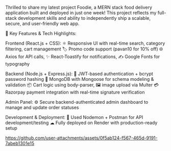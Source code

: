 Thrilled to share my latest project Foodie, a MERN stack food delivery application built and deployed in just one week! This project reflects my full-stack development skills and ability to independently ship a scalable, secure, and user-friendly web app.

🔧 Key Features & Tech Highlights:


Frontend (React.js + CSS):
⚛ Responsive UI with real-time search, category filtering, cart management
🏷 Promo code support (pavan10 for 10% off)
🌐 Axios for API calls, ✨ React-Toastify for notifications, ✍ Google Fonts for typography

Backend (Node.js + Express.js):
🔐 JWT-based authentication + bcrypt password hashing
💾 MongoDB with Mongoose for schema modeling & validation
📦 Cart logic using body-parser, 🖼 image upload via Multer
💳 Razorpay payment integration with real-time signature verification

Admin Panel:
⚙ Secure backend-authenticated admin dashboard to manage and update order statuses

Development & Deployment:
🔄 Used Nodemon + Postman for API development/testing
☁ Fully deployed on Render with production-ready setup


https://github.com/user-attachments/assets/0f5ab124-f567-465d-9191-7abeb1301e15

